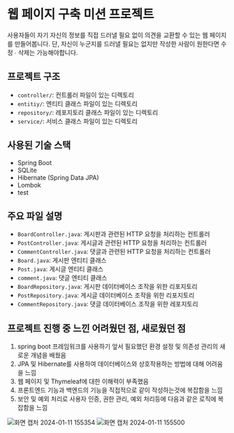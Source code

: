 # 웹 페이지 구축 미션 프로젝트

사용자들이 자기 자신의 정보를 직접 드러낼 필요 없이 의견을 교환할 수 있는 웹 페이지를 만들어봅니다.
단, 자신이 누군지를 드러낼 필요는 없지만 작성한 사람이 원한다면 수정 ∙ 삭제는 가능해야합니다.

## 프로젝트 구조

- `controller/`: 컨트롤러 파일이 있는 디렉토리
- `entitiy/`: 엔티티 클래스 파일이 있는 디렉토리
- `repository/`: 레포지토리 클래스 파일이 있는 디렉토리
- `service/`: 서비스 클래스 파일이 있는 디렉토리

## 사용된 기술 스택

- Spring Boot
- SQLite
- Hibernate (Spring Data JPA)
- Lombok
- test


## 주요 파일 설명

- `BoardController.java`: 게시판과 관련된 HTTP 요청을 처리하는 컨트롤러
- `PostController.java`: 게시글과 관련된 HTTP 요청을 처리하는 컨트롤러
- `CommentController.java`: 댓글과 관련된 HTTP 요청을 처리하는 컨트롤러
- `Board.java`: 게시판 엔티티 클래스
- `Post.java`: 게시글 엔티티 클래스
- `comment.java`: 댓글 엔티티 클래스
- `BoardRepository.java`: 게시판 데이터베이스 조작을 위한 리포지토리
- `PostRepository.java`: 게시글 데이터베이스 조작을 위한 리포지토리
- `CommentRepository.java`: 댓글 데이터베이스 조작을 위한 레포지토리
  

## 프로젝트 진행 중 느낀 어려웠던 점, 새로웠던 점

1. spring boot 프레임워크를 사용하기 앞서 필요했던 환경 설정 및 의존성 관리의 새로운 개념을 배웠음
2. JPA 및 Hibernate를 사용하여 데이터베이스와 상호작용하는 방법에 대해 어려움을 느낌
3. 웹 페이지 및 Thymeleaf에 대한 이해력이 부족했음
4. 프론트엔드 기능과 백엔드의 기능을 직접적으로 같이 작성하는것에 복잡함을 느낌
5. 보안 및 예외 처리로 사용자 인증, 권한 관리, 예외 처리등에 다음과 같은 로직에 복잡함을 느낌
  
![화면 캡처 2024-01-11 155354](https://github.com/kosh8348/Mission_koseunghyun/assets/150996149/88c12abd-3e6e-470e-af10-ff1a12462f91)
![화면 캡처 2024-01-11 155500](https://github.com/kosh8348/Mission_koseunghyun/assets/150996149/7c5a34c8-5138-4c68-8cd9-8a7c0226df39)



